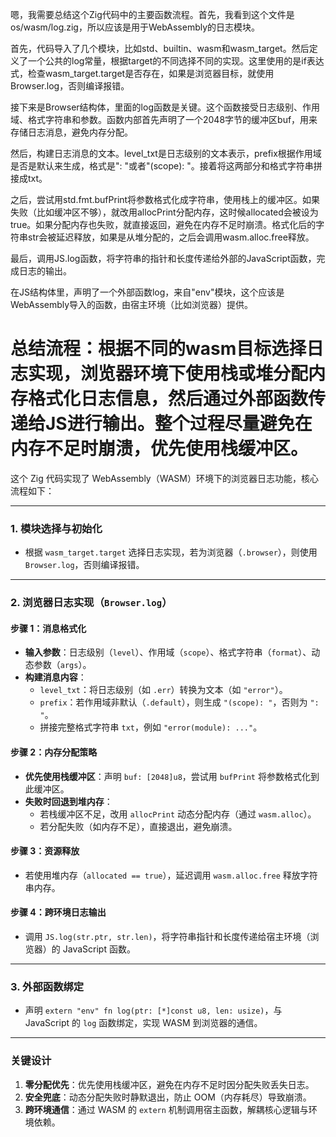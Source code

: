 嗯，我需要总结这个Zig代码中的主要函数流程。首先，我看到这个文件是os/wasm/log.zig，所以应该是用于WebAssembly的日志模块。

首先，代码导入了几个模块，比如std、builtin、wasm和wasm_target。然后定义了一个公共的log常量，根据target的不同选择不同的实现。这里使用的是if表达式，检查wasm_target.target是否存在，如果是浏览器目标，就使用Browser.log，否则编译报错。

接下来是Browser结构体，里面的log函数是关键。这个函数接受日志级别、作用域、格式字符串和参数。函数内部首先声明了一个2048字节的缓冲区buf，用来存储日志消息，避免内存分配。

然后，构建日志消息的文本。level_txt是日志级别的文本表示，prefix根据作用域是否是默认来生成，格式是": "或者"(scope): "。接着将这两部分和格式字符串拼接成txt。

之后，尝试用std.fmt.bufPrint将参数格式化成字符串，使用栈上的缓冲区。如果失败（比如缓冲区不够），就改用allocPrint分配内存，这时候allocated会被设为true。如果分配内存也失败，就直接返回，避免在内存不足时崩溃。格式化后的字符串str会被延迟释放，如果是从堆分配的，之后会调用wasm.alloc.free释放。

最后，调用JS.log函数，将字符串的指针和长度传递给外部的JavaScript函数，完成日志的输出。

在JS结构体里，声明了一个外部函数log，来自"env"模块，这个应该是WebAssembly导入的函数，由宿主环境（比如浏览器）提供。

总结流程：根据不同的wasm目标选择日志实现，浏览器环境下使用栈或堆分配内存格式化日志信息，然后通过外部函数传递给JS进行输出。整个过程尽量避免在内存不足时崩溃，优先使用栈缓冲区。
================================================
这个 Zig 代码实现了 WebAssembly（WASM）环境下的浏览器日志功能，核心流程如下：

---

### **1. 模块选择与初始化**
- 根据 `wasm_target.target` 选择日志实现，若为浏览器（`.browser`），则使用 `Browser.log`，否则编译报错。

---

### **2. 浏览器日志实现（`Browser.log`）**
#### **步骤 1：消息格式化**
- **输入参数**：日志级别（`level`）、作用域（`scope`）、格式字符串（`format`）、动态参数（`args`）。
- **构建消息内容**：
  - `level_txt`：将日志级别（如 `.err`）转换为文本（如 `"error"`）。
  - `prefix`：若作用域非默认（`.default`），则生成 `"(scope): "`，否则为 `": "`。
  - 拼接完整格式字符串 `txt`，例如 `"error(module): ..."`。

#### **步骤 2：内存分配策略**
- **优先使用栈缓冲区**：声明 `buf: [2048]u8`，尝试用 `bufPrint` 将参数格式化到此缓冲区。
- **失败时回退到堆内存**：
  - 若栈缓冲区不足，改用 `allocPrint` 动态分配内存（通过 `wasm.alloc`）。
  - 若分配失败（如内存不足），直接退出，避免崩溃。

#### **步骤 3：资源释放**
- 若使用堆内存（`allocated == true`），延迟调用 `wasm.alloc.free` 释放字符串内存。

#### **步骤 4：跨环境日志输出**
- 调用 `JS.log(str.ptr, str.len)`，将字符串指针和长度传递给宿主环境（浏览器）的 JavaScript 函数。

---

### **3. 外部函数绑定**
- 声明 `extern "env" fn log(ptr: [*]const u8, len: usize)`，与 JavaScript 的 `log` 函数绑定，实现 WASM 到浏览器的通信。

---

### **关键设计**
1. **零分配优先**：优先使用栈缓冲区，避免在内存不足时因分配失败丢失日志。
2. **安全兜底**：动态分配失败时静默退出，防止 OOM（内存耗尽）导致崩溃。
3. **跨环境通信**：通过 WASM 的 `extern` 机制调用宿主函数，解耦核心逻辑与环境依赖。